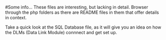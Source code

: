 #Some info...
These files are interesting, but lacking in detail.  Browser through the php folders as there are README files in them
that offer details in context.

Take a quick look at the SQL Database file, as it will give you an idea on how the DLMs (Data Link Module) connnect and
get set up.
